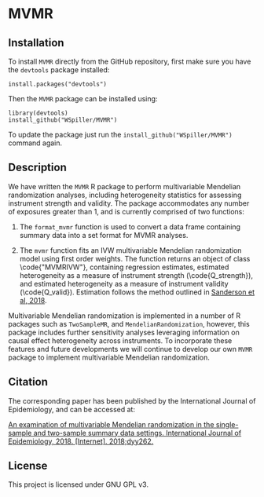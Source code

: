 # MVMR

## Installation

To install `MVMR` directly from the GitHub repository, first make sure you have the `devtools` package installed:

    install.packages("devtools")

Then the `MVMR` package can be installed using:

    library(devtools)
    install_github("WSpiller/MVMR")
    
To update the package just run the `install_github("WSpiller/MVMR")` command again.

## Description

We have written the `MVMR` R package to perform multivariable Mendelian randomization analyses, including heterogeneity
statistics for assessing instrument strength and validity. The package accommodates any number of exposures greater than 1,
and is currently comprised of two functions:

1. The `format_mvmr` function is used to convert a data frame containing summary data into a set format for MVMR analyses.

2. The `mvmr` function fits an IVW multivariable Mendelian randomization model using first order weights. The function returns 
an object of class \code{"MVMRIVW"}, containing regression estimates, estimated heterogeneity as a measure of instrument strength
(\code{Q_strength}), and estimated heterogeneity as a measure of instrument validity (\code{Q_valid}). Estimation follows the method
outlined in [Sanderson et al, 2018](https://dx.doi.org/10.1093/ije/dyy262).

Multivariable Mendelian randomization is implemented in a number of R packages such as `TwoSampleMR`, and `MendelianRandomization`,
however, this package includes further sensitivity analyses leveraging information on causal effect heterogeneity across instruments.
To incorporate these features and future developments we will  continue to develop our own `MVMR` package to implement multivariable
Mendelian randomization.

## Citation

The corresponding paper has been published by the International Journal of Epidemiology, and can be accessed at:

[An examination of multivariable Mendelian randomization in the single-sample and two-sample summary data settings. International Journal of Epidemiology, 2018. [Internet]. 2018;dyy262.](https://dx.doi.org/10.1093/ije/dyy262)

## License

This project is licensed under GNU GPL v3.




